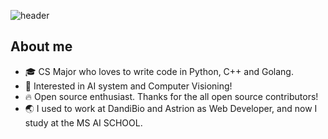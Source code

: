 ![header](https://capsule-render.vercel.app/api?type=waving&text=Hello%20I'm%TaeYoun(Jack)!&height=200&reversal=true&color=gradient&fontSize=40&fontAlignY=40)

<h2>About me</h2>
<ul>
  <li>🎓 CS Major who loves to write code in Python, C++ and Golang.</li>

  <li>📖 Interested in AI system and Computer Visioning!</li>

  <li>🔥 Open source enthusiast. Thanks for the all open source contributors!</li>

  <li>🌏 I used to work at DandiBio and Astrion as Web Developer, and now I study at the MS AI SCHOOL.</li>
</ul>

<!---
kweont0211/kweont0211 is a ✨ special ✨ repository because its `README.md` (this file) appears on your GitHub profile.
You can click the Preview link to take a look at your changes.
--->
